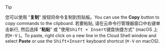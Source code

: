 > [!TIP]
> <span data-ttu-id="a416a-101">您可以使用 "**复制**" 按钮将命令复制到剪贴板。</span><span class="sxs-lookup"><span data-stu-id="a416a-101">You can use the **Copy** button to copy commands to the clipboard.</span></span> <span data-ttu-id="a416a-102">若要粘贴, 请在云命令行管理器窗口中右键单击新行, 然后选择 "**粘贴**" 或 "使用<kbd>Shift + Insert</kbd>键盘快捷方式" (macOS 上的<kbd>⌘-V</kbd> )。</span><span class="sxs-lookup"><span data-stu-id="a416a-102">To paste, right click on a new line in the Cloud Shell window and select **Paste** or use the <kbd>Shift+Insert</kbd> keyboard shortcut (<kbd>⌘-V</kbd> on macOS).</span></span>
